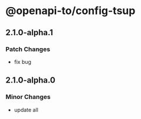 # @openapi-to/config-tsup

## 2.1.0-alpha.1

### Patch Changes

- fix bug

## 2.1.0-alpha.0

### Minor Changes

- update all
